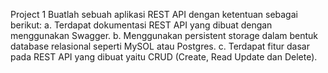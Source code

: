 Project 1
Buatlah sebuah aplikasi REST API dengan ketentuan sebagai berikut:
a. Terdapat dokumentasi REST API yang dibuat dengan menggunakan Swagger.
b. Menggunakan persistent storage dalam bentuk database relasional seperti MySOL atau Postgres.
c. Terdapat fitur dasar pada REST API yang dibuat yaitu CRUD (Create, Read Update dan Delete).